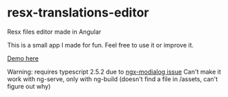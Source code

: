 # resx-translations-editor
Resx files editor made in Angular

This is a small app I made for fun. Feel free to use it or improve it.

[Demo here](https://catherinearnould.com/autres/resx/)

Warning: requires typescript 2.5.2 due to [ngx-modialog issue](https://github.com/shlomiassaf/ngx-modialog/issues/400)
Can't make it work with ng-serve, only with ng-build (doesn't find a file in /assets, can't figure out why)
